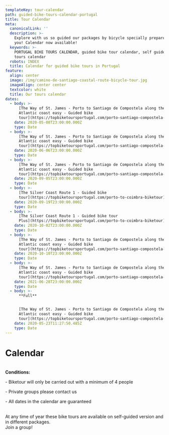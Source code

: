 ```yaml
---
templateKey: tour-calendar
path: guided-bike-tours-calendar-portugal
title: Tour Calendar
meta:
  canonicalLink: ''
  description: >-
    Explore with us so guided our packages by bicycle specially prepared for
    you! Calendar now available!
  keywords: >-
    PORTUGAL BIKE TOURS CALENDAR, guided bike tour calendar, self guide bike
    tours calendar
  robots: INDEX
  title: Calendar for guided bike tours in Portugal
feature:
  align: center
  image: /img/camino-de-santiago-coastal-route-bicycle-tour.jpg
  imageAlign: center center
  textcolor: white
  title: Our tours calendar
dates:
  - body: >-
      [The Way of St. James - Porto to Santiago de Compostela along the 
      Atlantic coast easy - Guided bike
      tour](https://topbiketoursportugal.com/porto-santiago-compostela-bike-tour)
    date: 2020-05-08T23:00:00.000Z
    type: Date
  - body: >-
      [The Way of St. James - Porto to Santiago de Compostela along the 
      Atlantic coast easy - Guided bike
      tour](https://topbiketoursportugal.com/porto-santiago-compostela-bike-tour)
    date: 2020-06-06T23:00:00.000Z
    type: Date
  - body: >-
      [The Way of St. James - Porto to Santiago de Compostela along the 
      Atlantic coast easy - Guided bike
      tour](https://topbiketoursportugal.com/porto-santiago-compostela-bike-tour)
    date: 2020-09-05T23:00:00.000Z
    type: Date
  - body: >-
      [The Silver Coast Route 1 - Guided bike
      tour](https://topbiketoursportugal.com/porto-to-coimbra-biketour)
    date: 2020-09-19T23:00:00.000Z
    type: Date
  - body: >-
      [The Silver Coast Route 1 - Guided bike tour
      Plus](https://topbiketoursportugal.com/porto-to-coimbra-biketour)
    date: 2020-10-02T23:00:00.000Z
    type: Date
  - body: >-
      [The Way of St. James - Porto to Santiago de Compostela along the 
      Atlantic coast easy - Guided bike
      tour](https://topbiketoursportugal.com/porto-santiago-compostela-bike-tour)
    date: 2020-10-10T23:00:00.000Z
    type: Date
  - body: >-
      [The Way of St. James - Porto to Santiago de Compostela along the 
      Atlantic coast easy - Guided bike
      tour](https://topbiketoursportugal.com/porto-santiago-compostela-bike-tour)
    date: 2021-06-28T23:00:00.000Z
    type: Date
  - body: >-
      **Full**


      [The Way of St. James - Porto to Santiago de Compostela along the 
      Atlantic coast easy - Guided bike
      tour](https://topbiketoursportugal.com/porto-santiago-compostela-bike-tour)
    date: 2020-05-23T11:27:50.485Z
    type: Date
---
```

# Calendar

\
**Conditions:**

\- Biketour will only be carried out with a minimum of 4 people

\- Private groups please contact us

\- All dates in the calendar are guaranteed

\
At any time of year these bike tours are available on self-guided version and in different packages.
\
Join a group!

